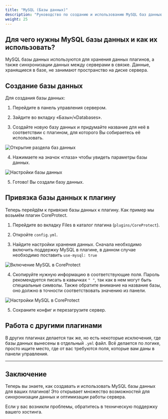 ```yaml
---
title: "MySQL (Базы данных)"
description: "Руководство по созданию и использованию MySQL баз данных для плагинов сервера Minecraft"
weight: 25
---
```


## Для чего нужны MySQL базы данных и как их использовать?

MySQL базы данных используются для хранения данных плагинов, а также синхронизации данных между серверами в связке. Данные, хранящиеся в базе, не занимают пространство на диске сервера.

## Создание базы данных

Для создания базы данных:

1. Перейдите в панель управления сервером.

2. Зайдите во вкладку «Базы»/«Databases».

3. Создайте новую базу данных и придумайте название для неё в соответствии с плагином, для которого Вы собираетесь её использовать.

![Открытие раздела баз данных](/images/docs/help-servers/open-database.png)

4. Нажимаете на значок «глаза» чтобы увидеть параметры базы данных.

![Настройки базы данных](/images/docs/help-servers/open-full-settings-database.png)

5. Готово! Вы создали базу данных.

## Привязка базы данных к плагину

Теперь перейдём к привязке базы данных к плагину. Как пример мы возьмём плагин CoreProtect.

1. Перейдите во вкладку Files в каталог плагина (`plugins/CoreProtect`).

2. Откройте `config.yml`.

3. Найдите настройки хранения данных. Сначала необходимо включить поддержку MySQL в плагине, в данном случае необходимо поставить `use-mysql: true`

![Включение MySQL в CoreProtect](/images/docs/help-servers/use-mysql-coreprotect.png)

4. Скопируйте нужную информацию в соответствующие поля. Пароль рекомендуется писать в кавычках `" "`, так как в нем могут быть специальные символы. Также обратите внимание на название базы, оно должно в точности соответствовать значению из панели.

![Настройки MySQL в CoreProtect](/images/docs/help-servers/settings-coreprotcet.png)

5. Сохраните конфиг и перезагрузите сервер.

## Работа с другими плагинами

В других плагинах делается так же, но есть некоторые исключения, где базы данных вынесены в отдельный `.yml` файл. Всё делается по логике, просто ищите место, где от вас требуются поля, которые вам даны в панели управления.

---

## Заключение

Теперь вы знаете, как создавать и использовать MySQL базы данных для ваших плагинов! Это открывает множество возможностей для синхронизации данных и оптимизации работы сервера.

Если у вас возникли проблемы, обратитесь в техническую поддержку вашего хостинга.
